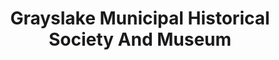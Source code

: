 ---
layout: repo
title: "Grayslake Municipal Historical Society And Museum"
id: 15502
permalink: repos/15502/
---